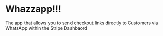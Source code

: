 <h1>Whazzapp!!!</h1>
<p>The app that allows you to send checkout links directly to Customers via WhatsApp within the Stripe Dashbaord</p>
